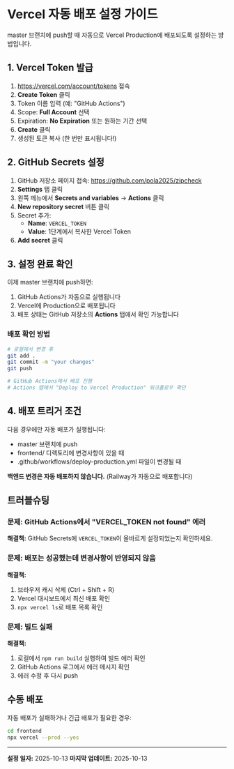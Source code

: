# Vercel 자동 배포 설정 가이드

master 브랜치에 push할 때 자동으로 Vercel Production에 배포되도록 설정하는 방법입니다.

## 1. Vercel Token 발급

1. https://vercel.com/account/tokens 접속
2. **Create Token** 클릭
3. Token 이름 입력 (예: "GitHub Actions")
4. Scope: **Full Account** 선택
5. Expiration: **No Expiration** 또는 원하는 기간 선택
6. **Create** 클릭
7. 생성된 토큰 복사 (한 번만 표시됩니다!)

## 2. GitHub Secrets 설정

1. GitHub 저장소 페이지 접속: https://github.com/pola2025/zipcheck
2. **Settings** 탭 클릭
3. 왼쪽 메뉴에서 **Secrets and variables** → **Actions** 클릭
4. **New repository secret** 버튼 클릭
5. Secret 추가:
   - **Name**: `VERCEL_TOKEN`
   - **Value**: 1단계에서 복사한 Vercel Token
6. **Add secret** 클릭

## 3. 설정 완료 확인

이제 master 브랜치에 push하면:

1. GitHub Actions가 자동으로 실행됩니다
2. Vercel에 Production으로 배포됩니다
3. 배포 상태는 GitHub 저장소의 **Actions** 탭에서 확인 가능합니다

### 배포 확인 방법

```bash
# 로컬에서 변경 후
git add .
git commit -m "your changes"
git push

# GitHub Actions에서 배포 진행
# Actions 탭에서 "Deploy to Vercel Production" 워크플로우 확인
```

## 4. 배포 트리거 조건

다음 경우에만 자동 배포가 실행됩니다:
- master 브랜치에 push
- frontend/ 디렉토리에 변경사항이 있을 때
- .github/workflows/deploy-production.yml 파일이 변경될 때

**백엔드 변경은 자동 배포하지 않습니다.** (Railway가 자동으로 배포합니다)

## 트러블슈팅

### 문제: GitHub Actions에서 "VERCEL_TOKEN not found" 에러

**해결책:** GitHub Secrets에 `VERCEL_TOKEN`이 올바르게 설정되었는지 확인하세요.

### 문제: 배포는 성공했는데 변경사항이 반영되지 않음

**해결책:**
1. 브라우저 캐시 삭제 (Ctrl + Shift + R)
2. Vercel 대시보드에서 최신 배포 확인
3. `npx vercel ls`로 배포 목록 확인

### 문제: 빌드 실패

**해결책:**
1. 로컬에서 `npm run build` 실행하여 빌드 에러 확인
2. GitHub Actions 로그에서 에러 메시지 확인
3. 에러 수정 후 다시 push

## 수동 배포

자동 배포가 실패하거나 긴급 배포가 필요한 경우:

```bash
cd frontend
npx vercel --prod --yes
```

---

**설정 일자:** 2025-10-13
**마지막 업데이트:** 2025-10-13

